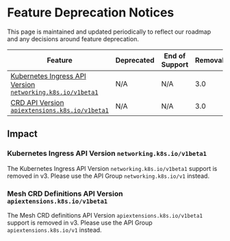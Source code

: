 # Feature Deprecation Notices

This page is maintained and updated periodically to reflect our roadmap and any decisions around feature deprecation.

| Feature                                                                                                              | Deprecated | End of Support | Removal |
|----------------------------------------------------------------------------------------------------------------------|------------|----------------|---------|
| [Kubernetes Ingress API Version `networking.k8s.io/v1beta1`](#kubernetes-ingress-api-version-networkingk8siov1beta1) | N/A        | N/A            | 3.0     |
| [CRD API Version `apiextensions.k8s.io/v1beta1`](#kubernetes-ingress-api-version-networkingk8siov1beta1)             | N/A        | N/A            | 3.0     |

## Impact

### Kubernetes Ingress API Version `networking.k8s.io/v1beta1`

The Kubernetes Ingress API Version `networking.k8s.io/v1beta1` support is removed in v3. 
Please use the API Group `networking.k8s.io/v1` instead.

### Mesh CRD Definitions API Version `apiextensions.k8s.io/v1beta1`

The Mesh CRD definitions API Version `apiextensions.k8s.io/v1beta1` support is removed in v3.
Please use the API Group `apiextensions.k8s.io/v1` instead.
